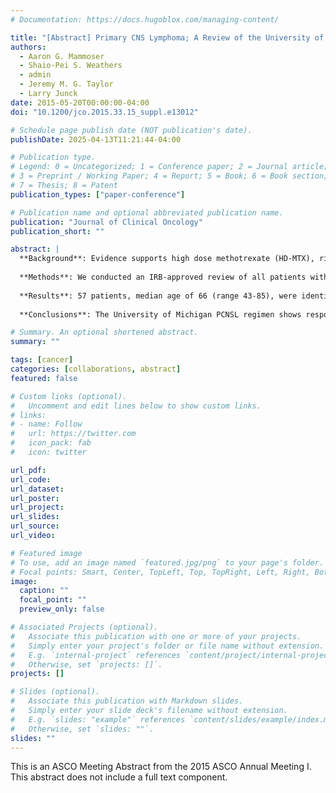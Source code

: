 ```yaml
---
# Documentation: https://docs.hugoblox.com/managing-content/

title: "[Abstract] Primary CNS Lymphoma; A Review of the University of Michigan Experience 2004-2013"
authors: 
  - Aaron G. Mammoser
  - Shaio-Pei S. Weathers
  - admin
  - Jeremy M. G. Taylor
  - Larry Junck
date: 2015-05-20T00:00:00-04:00
doi: "10.1200/jco.2015.33.15_suppl.e13012"

# Schedule page publish date (NOT publication's date).
publishDate: 2025-04-13T11:21:44-04:00

# Publication type.
# Legend: 0 = Uncategorized; 1 = Conference paper; 2 = Journal article;
# 3 = Preprint / Working Paper; 4 = Report; 5 = Book; 6 = Book section;
# 7 = Thesis; 8 = Patent
publication_types: ["paper-conference"]

# Publication name and optional abbreviated publication name.
publication: "Journal of Clinical Oncology"
publication_short: ""

abstract: |
  **Background**: Evidence supports high dose methotrexate (HD-MTX), rituximab, and cytarabine treatment for newly diagnosed primary CNS lymphoma (PCNSL), but no regimen is standard. Since 2004, the University of Michigan treatment regimen has been 8 cycles of HD-MTX (8 g/m2), rituximab 375 mg/m2, vincristine 2 mg (cycles 1-5), cytarabine 1.5-3 g/m2 (cycles 4-8) with 6 cycles of temozolomide consolidation, 150-200 mg/m2 days 1-5 of 28. Radiation is reserved for patients without a complete response (CR). 
  
  **Methods**: We conducted an IRB-approved review of all patients with newly diagnosed PCNSL treated at the University of Michigan from 1/1/04 – 12/31/2013. Patients with absent/inconclusive pathology, a history of high-grade systemic lymphoma, or organ transplant were excluded. Immunosuppression with no transplant history was allowed. No performance status cutoff was employed. All patients initiating treatment were included in the analysis. MRI was reviewed to determine overall response, date of complete response (CR), and date of progression. Survival endpoints were estimated from time of diagnosis, and were analyzed using PROC LIFETEST in SAS v9.4.
  
  **Results**: 57 patients, median age of 66 (range 43-85), were identified. 38 (67%) had CR at completion of HD-MTX. Median overall survival (mOS) was 5.25 years (95% CI 2.14, ∞). Median progression free survival (mPFS) was 1.94 years (1.41, ∞). In the CR group, mPFS was 6.02 years (1.89, ∞), 2-year PFS 65% (46,78), and 3-year PFS 53% (34,69). Also in the CR group, mOS was not reached, 2-year OS 83% (65,92), and 3-year OS 62% (43,77). Median follow up in the CR group was 3.87 years. Presently, 22 patients with CR, and 33 patients overall, are alive without progression. 
  
  **Conclusions**: The University of Michigan PCNSL regimen shows response rates, response duration, and survival outcomes comparable to the more efficacious published regimens. Advantages of this regimen include use early in treatment of drugs with low passage across the blood-brain barrier, applicability to nearly all patients with CNS lymphoma, and avoidance of radiation with its attendant long-term toxicity. Strengths of this study include the large number of patients and inclusion of patients with a wide range of age and functional status.

# Summary. An optional shortened abstract.
summary: ""

tags: [cancer]
categories: [collaborations, abstract]
featured: false

# Custom links (optional).
#   Uncomment and edit lines below to show custom links.
# links:
# - name: Follow
#   url: https://twitter.com
#   icon_pack: fab
#   icon: twitter

url_pdf:
url_code:
url_dataset:
url_poster:
url_project:
url_slides:
url_source:
url_video:

# Featured image
# To use, add an image named `featured.jpg/png` to your page's folder. 
# Focal points: Smart, Center, TopLeft, Top, TopRight, Left, Right, BottomLeft, Bottom, BottomRight.
image:
  caption: ""
  focal_point: ""
  preview_only: false

# Associated Projects (optional).
#   Associate this publication with one or more of your projects.
#   Simply enter your project's folder or file name without extension.
#   E.g. `internal-project` references `content/project/internal-project/index.md`.
#   Otherwise, set `projects: []`.
projects: []

# Slides (optional).
#   Associate this publication with Markdown slides.
#   Simply enter your slide deck's filename without extension.
#   E.g. `slides: "example"` references `content/slides/example/index.md`.
#   Otherwise, set `slides: ""`.
slides: ""
---
```


This is an ASCO Meeting Abstract from the 2015 ASCO Annual Meeting I. This abstract does not include a full text component.